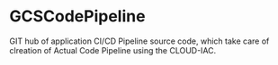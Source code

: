 # GCSCodePipeline
GIT hub of application CI/CD Pipeline source code, which take care of clreation of Actual Code Pipeline using the CLOUD-IAC.
